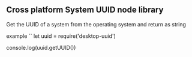 ## Cross platform System UUID node library

Get the UUID of a system from the operating system and return as string

example
``
let uuid = require('desktop-uuid')

console.log(uuid.getUUID())
```